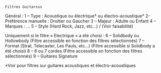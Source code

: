     Filtres Guitarsss

Général :
1 – Type : Acoustique ou électrique* ou électro-acoustique*
2- Préférence manuelle : Droitier ou Gaucher
3 – Majeur : Adulte ou Enfant
4 – Marques : ...
5 – Style (Hard Rock, Jazz, etc…) / (Voir faisabilité)

Uniquement si le filtre « Electrique » a été choisi :
6 – Solidbody ou Hollowbody (Filtre accessible en fonction des filtres sélectionnés)
7 – Format (Strat, Telecaster, Les Pauls, etc…) (Filtre accessible si Solidbody a été choisi)
8 – 6 ou 7 cordes (Filtre accessible en fonction des filtres sélectionnés)
9 – Guitares Signature

\*Voir pour filtres sur guitares acoustiques et électro-acoustiques
